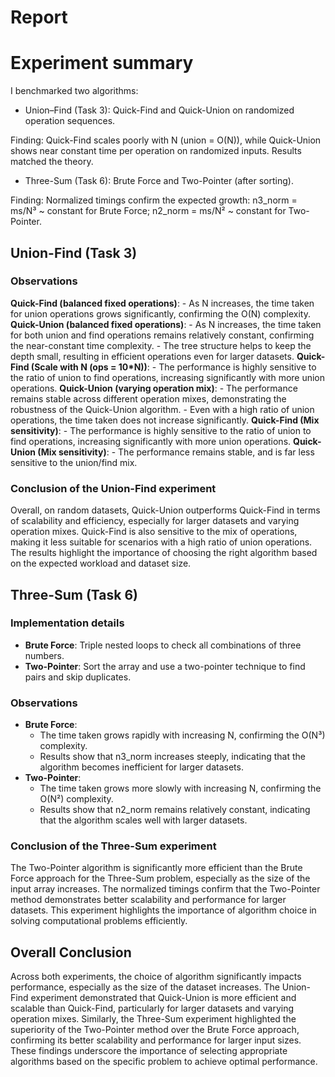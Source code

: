 # Report

# Experiment summary
I benchmarked two algorithms:
- Union–Find (Task 3):
Quick-Find and Quick-Union on randomized operation sequences.

Finding: Quick-Find scales poorly with N (union = O(N)), while Quick-Union shows near constant time per operation on randomized inputs. Results matched the theory.
- Three-Sum (Task 6):
Brute Force and Two-Pointer (after sorting).

Finding: Normalized timings confirm the expected growth: n3_norm = ms/N³ ~ constant for Brute Force; n2_norm = ms/N² ~ constant for Two-Pointer.

## Union-Find (Task 3)

### Observations
**Quick-Find (balanced fixed operations)**:
    - As N increases, the time taken for union operations grows significantly, confirming the O(N) complexity.
**Quick-Union (balanced fixed operations)**:
    - As N increases, the time taken for both union and find operations remains relatively constant, confirming the near-constant time complexity.
    - The tree structure helps to keep the depth small, resulting in efficient operations even for larger datasets.
**Quick-Find (Scale with N (ops = 10*N))**:
    - The performance is highly sensitive to the ratio of union to find operations, increasing significantly with more union operations.
**Quick-Union (varying operation mix)**:
    - The performance remains stable across different operation mixes, demonstrating the robustness of the Quick-Union algorithm.
    - Even with a high ratio of union operations, the time taken does not increase significantly.
**Quick-Find (Mix sensitivity)**:
    - The performance is highly sensitive to the ratio of union to find operations, increasing significantly with more union operations.
**Quick-Union (Mix sensitivity)**:
    - The performance remains stable, and  is far less sensitive to the union/find mix.


### Conclusion of the Union-Find experiment  
Overall, on random datasets, Quick-Union outperforms Quick-Find in terms of scalability and efficiency, especially for larger datasets and varying operation mixes. Quick-Find is also sensitive to the mix of operations, making it less suitable for scenarios with a high ratio of union operations. The results highlight the importance of choosing the right algorithm based on the expected workload and dataset size.

## Three-Sum (Task 6)

### Implementation details
- **Brute Force**: Triple nested loops to check all combinations of three numbers.
- **Two-Pointer**: Sort the array and use a two-pointer technique to find pairs and skip duplicates.

### Observations
- **Brute Force**:
    - The time taken grows rapidly with increasing N, confirming the O(N³) complexity.
    - Results show that n3_norm increases steeply, indicating that the algorithm becomes inefficient for larger datasets.
- **Two-Pointer**:
    - The time taken grows more slowly with increasing N, confirming the O(N²) complexity.
    - Results show that n2_norm remains relatively constant, indicating that the algorithm scales well with larger datasets.

### Conclusion of the Three-Sum experiment
The Two-Pointer algorithm is significantly more efficient than the Brute Force approach for the Three-Sum problem, especially as the size of the input array increases. The normalized timings confirm that the Two-Pointer method demonstrates better scalability and performance for larger datasets. This experiment highlights the importance of algorithm choice in solving computational problems efficiently.

## Overall Conclusion

Across both experiments, the choice of algorithm significantly impacts performance, especially as the size of the dataset increases. The Union-Find experiment demonstrated that Quick-Union is more efficient and scalable than Quick-Find, particularly for larger datasets and varying operation mixes. Similarly, the Three-Sum experiment highlighted the superiority of the Two-Pointer method over the Brute Force approach, confirming its better scalability and performance for larger input sizes. These findings underscore the importance of selecting appropriate algorithms based on the specific problem to achieve optimal performance.